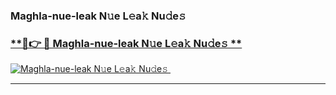 ### Maghla-nue-leak N𝚞e L𝚎a𝚔 Nu𝚍e𝚜   

### [ **🔗👉 🔴 Maghla-nue-leak N𝚞e L𝚎a𝚔 Nu𝚍e𝚜 **](https://taap.it/xNRuk4)  

[![Maghla-nue-leak N𝚞e L𝚎a𝚔 Nu𝚍e𝚜 ](https://i.imgur.com/0qMVB7G.gif)](https://taap.it/xNRuk4)  

___  
